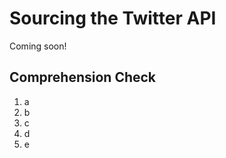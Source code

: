 [//]: <> (author: Benjamin White)
[//]: <> (type: code along)
[//]: <> (time: )

# Sourcing the Twitter API

Coming soon!

## Comprehension Check

1. a
2. b
3. c
4. d
5. e
